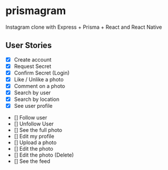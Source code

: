# prismagram
Instagram clone with Express + Prisma + React and React Native

## User Stories

- [x] Create account
- [x] Request Secret
- [x] Confirm Secret (Login)
- [x] Like / Unlike a photo
- [x] Comment on a photo
- [x] Search by user
- [x] Search by location
- [x] See user profile
- [] Follow user
- [] Unfollow User
- [] See the full photo
- [] Edit my profile
- [] Upload a photo
- [] Edit the photo
- [] Edit the photo (Delete)
- [] See the feed